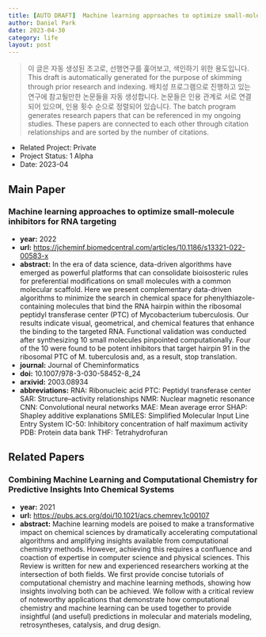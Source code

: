 ```yaml
---
title: [AUTO DRAFT]  Machine learning approaches to optimize small-molecule inhibitors for RNA targeting
author: Daniel Park
date: 2023-04-30
category: life
layout: post
---
```


> 이 글은 자동 생성된 초고로, 선행연구를 훑어보고, 색인하기 위한 용도입니다. This draft is automatically generated for the purpose of skimming through prior research and indexing.
> 배치성 프로그램으로 진행하고 있는 연구에 참고될만한 논문들을 자동 생성합니다. 논문들은 인용 관계로 서로 연결되어 있으며, 인용 횟수 순으로 정렬되어 있습니다. The batch program generates research papers that can be referenced in my ongoing studies. These papers are connected to each other through citation relationships and are sorted by the number of citations.


- Related Project: Private 
- Project Status: 1 Alpha
- Date: 2023-04

## Main Paper

### Machine learning approaches to optimize small-molecule inhibitors for RNA targeting
- **year:** 2022 
- **url:** <https://jcheminf.biomedcentral.com/articles/10.1186/s13321-022-00583-x> 
- **abstract:** In the era of data science, data-driven algorithms have emerged as powerful platforms that can consolidate bioisosteric rules for preferential modifications on small molecules with a common molecular scaffold. Here we present complementary data-driven algorithms to minimize the search in chemical space for phenylthiazole-containing molecules that bind the RNA hairpin within the ribosomal peptidyl transferase center (PTC) of Mycobacterium tuberculosis. Our results indicate visual, geometrical, and chemical features that enhance the binding to the targeted RNA. Functional validation was conducted after synthesizing 10 small molecules pinpointed computationally. Four of the 10 were found to be potent inhibitors that target hairpin 91 in the ribosomal PTC of M. tuberculosis and, as a result, stop translation.
- **journal:** Journal of Cheminformatics 
- **doi:** 10.1007/978-3-030-58452-8_24 
- **arxivid:** 2003.08934 
- **abbreviations:** 
    RNA: Ribonucleic acid
    PTC: Peptidyl transferase center
    SAR: Structure–activity relationships
    NMR: Nuclear magnetic resonance
    CNN: Convolutional neural networks
    MAE: Mean average error
    SHAP: Shapley additive explanations
    SMILES: Simplified Molecular Input Line Entry System
    IC-50: Inhibitory concentration of half maximum activity
    PDB: Protein data bank
    THF: Tetrahydrofuran


## Related Papers

### Combining Machine Learning and Computational Chemistry for Predictive Insights Into Chemical Systems
- **year:** 2021
- **url:** <https://pubs.acs.org/doi/10.1021/acs.chemrev.1c00107> 
- **abstract:** Machine learning models are poised to make a transformative impact on chemical sciences by dramatically accelerating computational algorithms and amplifying insights available from computational chemistry methods. However, achieving this requires a confluence and coaction of expertise in computer science and physical sciences. This Review is written for new and experienced researchers working at the intersection of both fields. We first provide concise tutorials of computational chemistry and machine learning methods, showing how insights involving both can be achieved. We follow with a critical review of noteworthy applications that demonstrate how computational chemistry and machine learning can be used together to provide insightful (and useful) predictions in molecular and materials modeling, retrosyntheses, catalysis, and drug design.